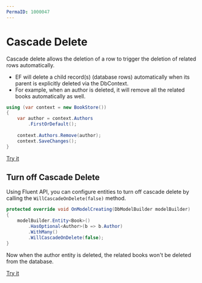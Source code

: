```yaml
---
PermaID: 1000047
---
```


# Cascade Delete

Cascade delete allows the deletion of a row to trigger the deletion of related rows automatically.

 - EF will delete a child record(s) (database rows) automatically when its parent is explicitly deleted via the DbContext.
 - For example, when an author is deleted, it will remove all the related books automatically as well.  
 
```csharp
using (var context = new BookStore())
{    
    var author = context.Authors
        .FirstOrDefault();
    
    context.Authors.Remove(author);
    context.SaveChanges();
}
```

[Try it](https://dotnetfiddle.net/aIifq8)

## Turn off Cascade Delete

Using Fluent API, you can configure entities to turn off cascade delete by calling the `WillCascadeOnDelete(false)` method.

```csharp
protected override void OnModelCreating(DbModelBuilder modelBuilder)
{
    modelBuilder.Entity<Book>()
        .HasOptional<Author>(b => b.Author)
        .WithMany()
        .WillCascadeOnDelete(false);
}
```

Now when the author entity is deleted, the related books won't be deleted from the database.

[Try it](https://dotnetfiddle.net/IRjY16)